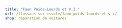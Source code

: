 ```yaml
---
title: "Faun Poids-Lourds et V.I."
url: /flassans-sur-issole/faun-poids-lourds-et-v-i/
shop: réparation de voitures
---
```

